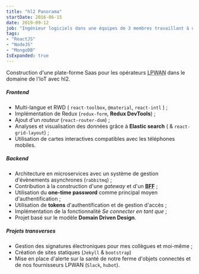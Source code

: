 ```yaml
---
title: "hl2 Panorama"
startDate: 2016-06-15
date: 2019-09-12
job: "Ingénieur logiciels dans une équipes de 3 membres travaillant à distance"
tags:
- "ReactJS"
- "NodeJS"
- "MongoDB"
IsExpanded: true
---
```


Construction d'une plate-forme Saas pour les opérateurs <abbr title="Low-Power Wide-Area Network">LPWAN</abbr> dans le domaine de l'IoT avec hl2.<!--more-->

##### Frontend

- Multi-langue et RWD ( `react-toolbox`, `@material`, `react-intl` ) ;
- Implémentation de Redux (`redux-form`, **Redux DevTools**) ;
- Ajout d'un *routeur* (`react-router-dom`) ;
- Analyses et visualisation des données grâce à **Elastic search** ( & `react-grid-layout`) ;
- Utilisation de cartes interactives compatibles avec les téléphones mobiles.

##### Backend

- Architecture en microservices avec un système de gestion d'évènements asynchrones (`rabbitmq`) ;
- Contribution à la construction d'une *gateway* et d'un <abbr title="Backends for Frontends">**BFF**</abbr> ;
- Utilisation du **one-time password** comme principal moyen d'authentification ;
- Utilisation de **tokens** d'authentification et de gestion d'accès ;
- Implémentation de la fonctionnalité *Se connecter en tant que* ;
- Projet basé sur le modèle **Domain Driven Design**.

##### Projets transverses

- Gestion des signatures électroniques pour mes collègues et moi-même ;
- Création de sites statiques (`Jekyll` & `bootstrap`)
- Mise en place d'alerte sur la santé de notre ferme d'objets connectés et de nos fournisseurs LPWAN (`Slack`, `hubot`).
